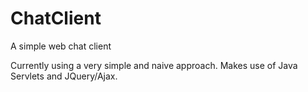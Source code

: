 ChatClient
==========

A simple web chat client


Currently using a very simple and naive approach. Makes use of Java Servlets and JQuery/Ajax.
